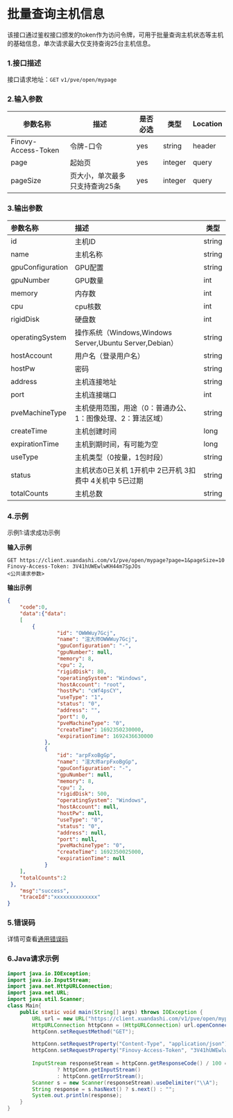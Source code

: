 # 批量查询主机信息
该接口通过鉴权接口颁发的token作为访问令牌，可用于批量查询主机状态等主机的基础信息，单次请求最大仅支持查询25台主机信息。
### 1.接口描述
接口请求地址：`GET`   `v1/pve/open/mypage`

### 2.输入参数

| 参数名称                | 描述               | 是否必选 | 类型    | Location |
|---------------------|------------------| -------- | ------- | -------- |
| Finovy-Access-Token | 令牌-口令            | yes      | string  | header   |
| page                | 起始页              | yes      | integer | query    |
| pageSize            | 页大小，单次最多只支持查询25条 | yes      | integer | query    |

### 3.输出参数

| 参数名称     | 描述                                                | 类型   |
|:------------------------|:--------------------------------------------------| ------ |
| id                      | 主机ID                                              | string |
| name                    | 主机名称                                              | string |
| gpuConfiguration        | GPU配置                                             | string |
| gpuNumber               | GPU数量                                             | int    |
| memory                  | 内存数                                               | int    |
| cpu                     | cpu核数                                             | int    |
| rigidDisk               | 硬盘数                                               | int    |
| operatingSystem         | 操作系统（Windows,Windows Server,Ubuntu Server,Debian） | string |
| hostAccount             | 用户名（登录用户名）                                        | string |
| hostPw         | 密码                                                | string |
| address                 | 主机连接地址                                            | string |
| port                    | 主机连接端口                                            | int    |
| pveMachineType          | 主机使用范围，用途（0：普通办公、1：图像处理、2：算法区域）                   | string |
| createTime              | 主机创建时间                                            | long   |
| expirationTime          | 主机到期时间，有可能为空                                      | long   |
| useType                 | 主机类型（0按量，1包时段）                                    | string |
| status                  | 主机状态0已关机 1开机中 2已开机 3扣费中 4关机中 5已过期                 | string |
| totalCounts             | 主机总数                                              | string |

### 4.示例
示例1:请求成功示例

**输入示例**
```text
GET https://client.xuandashi.com/v1/pve/open/mypage?page=1&pageSize=10
Finovy-Access-Token: 3V41hUWEwlwKH44m7SpJOs
<公共请求参数>

```

**输出示例**

```json
{
    "code":0,
    "data":{"data":
    [
        {
                "id": "OWWWuy7Gcj",
                "name": "渲大师OWWWuy7Gcj",
                "gpuConfiguration": "-",
                "gpuNumber": null,
                "memory": 8,
                "cpu": 2,
                "rigidDisk": 80,
                "operatingSystem": "Windows",
                "hostAccount": "root",
                "hostPw": "cWf4psCY",
                "useType": "1",
                "status": "0",
                "address": "",
                "port": 0,
                "pveMachineType": "0",
                "createTime": 1692350230000,
                "expirationTime": 1692436630000
            },
            {
                "id": "arpFxoBgGp",
                "name": "渲大师arpFxoBgGp",
                "gpuConfiguration": "-",
                "gpuNumber": null,
                "memory": 8,
                "cpu": 2,
                "rigidDisk": 500,
                "operatingSystem": "Windows",
                "hostAccount": null,
                "hostPw": null,
                "useType": "0",
                "status": "0",
                "address": null,
                "port": null,
                "pveMachineType": "0",
                "createTime": 1692350025000,
                "expirationTime": null
            }
    ],
    "totalCounts":2
 },
    "msg":"success",
    "traceId":"xxxxxxxxxxxxxx"
}
```

### 5.错误码
详情可查看[通用错误码](https://finovy-open-api.readthedocs.io/zh_CN/latest/api/common/3.%E9%80%9A%E7%94%A8%E9%94%99%E8%AF%AF%E7%A0%81.html#id3)


### 6.Java请求示例
```java
import java.io.IOException;
import java.io.InputStream;
import java.net.HttpURLConnection;
import java.net.URL;
import java.util.Scanner;
class Main{
    public static void main(String[] args) throws IOException {
        URL url = new URL("https://client.xuandashi.com/v1/pve/open/mypage?page=1&pageSize=10");
        HttpURLConnection httpConn = (HttpURLConnection) url.openConnection();
        httpConn.setRequestMethod("GET");

        httpConn.setRequestProperty("Content-Type", "application/json");
        httpConn.setRequestProperty("Finovy-Access-Token", "3V41hUWEwlwKH44m7SpJOs");
        
        InputStream responseStream = httpConn.getResponseCode() / 100 == 2
                ? httpConn.getInputStream()
                : httpConn.getErrorStream();
        Scanner s = new Scanner(responseStream).useDelimiter("\\A");
        String response = s.hasNext() ? s.next() : "";
        System.out.println(response);
    }
}
```